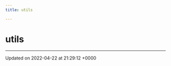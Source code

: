 ```yaml
---
title: utils

---
```


# utils








-------------------------------

Updated on 2022-04-22 at 21:29:12 +0000